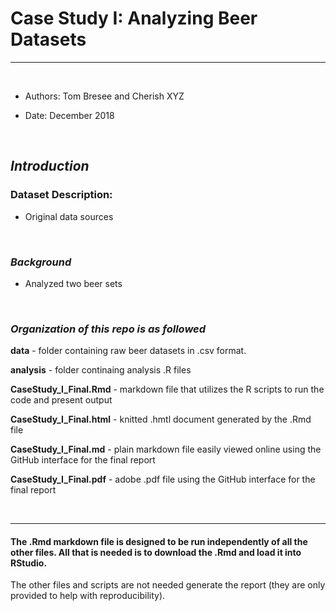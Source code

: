 
# Case Study I: Analyzing Beer Datasets

<hr>
<br>

-  Authors:  Tom Bresee and Cherish XYZ

-  Date:  December 2018

<br>

## *Introduction*

### Dataset Description:

 -  Original data sources


<br>


### *Background*

-  Analyzed two beer sets 

<br>


### *Organization of this repo is as followed* 


 **data** - folder containing raw beer datasets in .csv format.  

 **analysis** - folder continaing analysis .R files  

 **CaseStudy_I_Final.Rmd** - markdown file that utilizes the R scripts to run the code and present output  

 **CaseStudy_I_Final.html** - knitted .hmtl document generated by the .Rmd file  

 **CaseStudy_I_Final.md** - plain markdown file easily viewed online using the GitHub interface for the final report    

 **CaseStudy_I_Final.pdf** - adobe .pdf file using the GitHub interface for the final report 


<br>
<hr>

#### The .Rmd markdown file is designed to be run independently of all the other files. All that is needed is to download the .Rmd and load it into RStudio. 
The other files and scripts are not needed generate the report (they are only provided to help with reproducibility).

